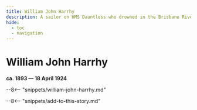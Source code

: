 ```yaml
---
title: William John Harrhy
description: A sailor on HMS Dauntless who drowned in the Brisbane River on Good Friday 1924
hide:
  - toc
  - navigation 
---
```


# William John Harrhy

**ca. 1893 — 18 April 1924**

--8<-- "snippets/william-john-harrhy.md"

--8<-- "snippets/add-to-this-story.md"